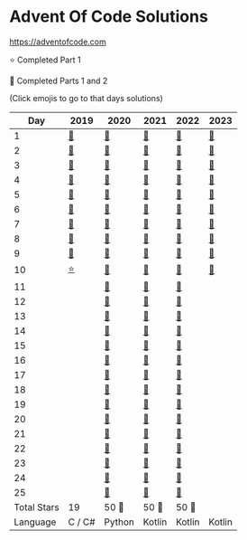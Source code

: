 # Advent Of Code Solutions

<https://adventofcode.com>

:star: Completed Part 1

:star2: Completed Parts 1 and 2

(Click emojis to go to that days solutions)

| Day         | 2019                  | 2020                  | 2021                                          | 2022                                          | 2023 |
| ----------- | --------------------- | --------------------- | --------------------------------------------- | --------------------------------------------- | ---- |
| 1           | [:star2:](2019/Day01) | [:star2:](2020/Day01) | [:star2:](2021/src/main/kotlin/days/Day01.kt) | [:star2:](2022/src/main/kotlin/days/Day01.kt) | [:star2:](2023/src/main/kotlin/days/Day01.kt) |
| 2           | [:star2:](2019/Day02) | [:star2:](2020/Day02) | [:star2:](2021/src/main/kotlin/days/Day02.kt) | [:star2:](2022/src/main/kotlin/days/Day02.kt) | [:star2:](2023/src/main/kotlin/days/Day02.kt) |
| 3           | [:star2:](2019/Day03) | [:star2:](2020/Day03) | [:star2:](2021/src/main/kotlin/days/Day03.kt) | [:star2:](2022/src/main/kotlin/days/Day03.kt) | [:star2:](2023/src/main/kotlin/days/Day03.kt) |
| 4           | [:star2:](2019/Day04) | [:star2:](2020/Day04) | [:star2:](2021/src/main/kotlin/days/Day04.kt) | [:star2:](2022/src/main/kotlin/days/Day04.kt) | [:star2:](2023/src/main/kotlin/days/Day04.kt) |
| 5           | [:star2:](2019/Day05) | [:star2:](2020/Day05) | [:star2:](2021/src/main/kotlin/days/Day05.kt) | [:star2:](2022/src/main/kotlin/days/Day05.kt) | [:star2:](2023/src/main/kotlin/days/Day05.kt) |
| 6           | [:star2:](2019/Day06) | [:star2:](2020/Day06) | [:star2:](2021/src/main/kotlin/days/Day06.kt) | [:star2:](2022/src/main/kotlin/days/Day06.kt) | [:star2:](2023/src/main/kotlin/days/Day06.kt) |
| 7           | [:star2:](2019/Day07) | [:star2:](2020/Day07) | [:star2:](2021/src/main/kotlin/days/Day07.kt) | [:star2:](2022/src/main/kotlin/days/Day07.kt) | [:star2:](2023/src/main/kotlin/days/Day07.kt) |
| 8           | [:star2:](2019/Day08) | [:star2:](2020/Day08) | [:star2:](2021/src/main/kotlin/days/Day08.kt) | [:star2:](2022/src/main/kotlin/days/Day08.kt) | [:star2:](2023/src/main/kotlin/days/Day08.kt) |
| 9           | [:star2:](2019/Day09) | [:star2:](2020/Day09) | [:star2:](2021/src/main/kotlin/days/Day09.kt) | [:star2:](2022/src/main/kotlin/days/Day09.kt) | [:star2:](2023/src/main/kotlin/days/Day09.kt) |
| 10          | [:star:](2020/Day10)  | [:star2:](2020/Day10) | [:star2:](2021/src/main/kotlin/days/Day10.kt) | [:star2:](2022/src/main/kotlin/days/Day10.kt) | [:star2:](2023/src/main/kotlin/days/Day10.kt) |
| 11          |                       | [:star2:](2020/Day11) | [:star2:](2021/src/main/kotlin/days/Day11.kt) | [:star2:](2022/src/main/kotlin/days/Day11.kt) | |
| 12          |                       | [:star2:](2020/Day12) | [:star2:](2021/src/main/kotlin/days/Day12.kt) | [:star2:](2022/src/main/kotlin/days/Day12.kt) | |
| 13          |                       | [:star2:](2020/Day13) | [:star2:](2021/src/main/kotlin/days/Day13.kt) | [:star2:](2022/src/main/kotlin/days/Day13.kt) | |
| 14          |                       | [:star2:](2020/Day14) | [:star2:](2021/src/main/kotlin/days/Day14.kt) | [:star2:](2022/src/main/kotlin/days/Day14.kt) | |
| 15          |                       | [:star2:](2020/Day15) | [:star2:](2021/src/main/kotlin/days/Day15.kt) | [:star2:](2022/src/main/kotlin/days/Day15.kt) | |
| 16          |                       | [:star2:](2020/Day16) | [:star2:](2021/src/main/kotlin/days/Day16.kt) | [:star2:](2022/src/main/kotlin/days/Day16.kt) | |
| 17          |                       | [:star2:](2020/Day17) | [:star2:](2021/src/main/kotlin/days/Day17.kt) | [:star2:](2022/src/main/kotlin/days/Day17.kt) | |
| 18          |                       | [:star2:](2020/Day18) | [:star2:](2021/src/main/kotlin/days/Day18.kt) | [:star2:](2022/src/main/kotlin/days/Day18.kt) | |
| 19          |                       | [:star2:](2020/Day19) | [:star2:](2021/src/main/kotlin/days/Day19.kt) | [:star2:](2022/src/main/kotlin/days/Day19.kt) | |
| 20          |                       | [:star2:](2020/Day20) | [:star2:](2021/src/main/kotlin/days/Day20.kt) | [:star2:](2022/src/main/kotlin/days/Day20.kt) | |
| 21          |                       | [:star2:](2020/Day21) | [:star2:](2021/src/main/kotlin/days/Day21.kt) | [:star2:](2022/src/main/kotlin/days/Day21.kt) | |
| 22          |                       | [:star2:](2020/Day22) | [:star2:](2021/src/main/kotlin/days/Day22.kt) | [:star2:](2022/src/main/kotlin/days/Day22.kt) | |
| 23          |                       | [:star2:](2020/Day23) | [:star2:](2021/src/main/kotlin/days/Day23.kt) | [:star2:](2022/src/main/kotlin/days/Day23.kt) | |
| 24          |                       | [:star2:](2020/Day24) | [:star2:](2021/src/main/kotlin/days/Day24.kt) | [:star2:](2022/src/main/kotlin/days/Day24.kt) | |
| 25          |                       | [:star2:](2020/Day25) | [:star2:](2021/src/main/kotlin/days/Day25.kt) | [:star2:](2022/src/main/kotlin/days/Day25.kt) | |
| Total Stars | 19                    | 50 :tada:             | 50 :tada:                                     | 50 :tada:                                     | |
| Language    | C / C#                | Python                | Kotlin                                        | Kotlin                                        | Kotlin |

